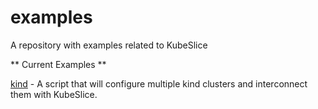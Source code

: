 # examples
A repository with examples related to KubeSlice

** Current Examples **  

[kind](https://github.com/kubeslice/examples/tree/master/kind) - A script that will configure multiple kind clusters and interconnect them with KubeSlice.   
